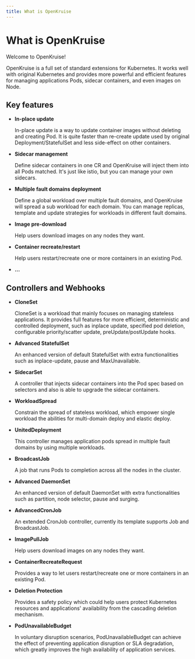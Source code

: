 ```yaml
---
title: What is OpenKruise
---
```

# What is OpenKruise

Welcome to OpenKruise!

OpenKruise is a full set of standard extensions for Kubernetes. It works well with original Kubernetes and provides more powerful and efficient features for managing applications Pods, sidecar containers, and even images on Node.

## Key features

- **In-place update**

    In-place update is a way to update container images without deleting and creating Pod. It is quite faster than re-create update used by original Deployment/StatefulSet and less side-effect on other containers.

- **Sidecar management**

    Define sidecar containers in one CR and OpenKruise will inject them into all Pods matched. It's just like istio, but you can manage your own sidecars.

- **Multiple fault domains deployment**

    Define a global workload over multiple fault domains, and OpenKruise will spread a sub workload for each domain. You can manage replicas, template and update strategies for workloads in different fault domains.

- **Image pre-download**

  Help users download images on any nodes they want.

- **Container recreate/restart**

  Help users restart/recreate one or more containers in an existing Pod.

- **...**

## Controllers and Webhooks

- **CloneSet**

    CloneSet is a workload that mainly focuses on managing stateless applications. It provides full features for more efficient, deterministic and controlled deployment, such as inplace update, specified pod deletion, configurable priority/scatter update, preUpdate/postUpdate hooks.

- **Advanced StatefulSet**

    An enhanced version of default StatefulSet with extra functionalities such as inplace-update, pause and MaxUnavailable.

- **SidecarSet**

    A controller that injects sidecar containers into the Pod spec based on selectors and also is able to upgrade the sidecar containers.

- **WorkloadSpread**

    Constrain the spread of stateless workload, which empower single workload the abilities for multi-domain deploy and elastic deploy.

- **UnitedDeployment**

    This controller manages application pods spread in multiple fault domains by using multiple workloads.

- **BroadcastJob**

    A job that runs Pods to completion across all the nodes in the cluster.

- **Advanced DaemonSet**

    An enhanced version of default DaemonSet with extra functionalities such as partition, node selector, pause and surging.

- **AdvancedCronJob**

    An extended CronJob controller, currently its template supports Job and BroadcastJob.

- **ImagePullJob**

    Help users download images on any nodes they want.

- **ContainerRecreateRequest**

    Provides a way to let users restart/recreate one or more containers in an existing Pod.

- **Deletion Protection**

    Provides a safety policy which could help users protect Kubernetes resources and applications' availability from the cascading deletion mechanism.

- **PodUnavailableBudget**

    In voluntary disruption scenarios, PodUnavailableBudget can achieve the effect of preventing application disruption or SLA degradation, which greatly improves the high availability of application services.


